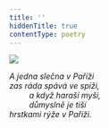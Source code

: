 ```yaml
---
title: ''
hiddenTitle: true
contentType: poetry
---
```


<section>

![](../Images/069.jpg)

_A jedna slečna v Paříži  
zas ráda spává ve spíži,  
         a když haraší myši,  
         důmyslně je tiší  
hrstkami rýže v Paříži._

</section>
